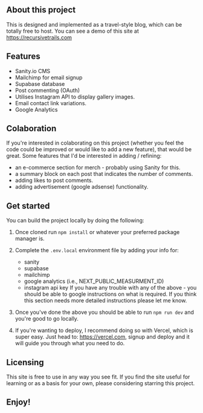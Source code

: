 ## About this project

This is designed and implemented as a travel-style blog, which can be totally free to host. You can see a demo of this site at https://recursivetrails.com

## Features

- Sanity.io CMS
- Mailchimp for email signup
- Supabase database
- Post commenting (OAuth)
- Utilises Instagram API to display gallery images.
- Email contact link variations.
- Google Analytics

## Colaboration

If you're interested in colaborating on this project (whether you feel the code could be improved or would like to add a new feature), that would be great. Some features that I'd be interested in adding / refining:

- an e-commerce section for merch - probably using Sanity for this.
- a summary block on each post that indicates the number of comments.
- adding likes to post comments.
- adding advertisement (google adsense) functionality.

## Get started

You can build the project locally by doing the following:

1. Once cloned run `npm install` or whatever your preferred package manager is.
2. Complete the `.env.local` environment file by adding your info for:

   - sanity
   - supabase
   - mailchimp
   - google analytics (i.e., NEXT_PUBLIC_MEASURMENT_ID)
   - instagram api key
     If you have any trouble with any of the above - you should be able to google instructions on what is required. If you think this section needs more detailed instructions please let me know.

3. Once you've done the above you should be able to run `npm run dev` and you're good to go locally.
4. If you're wanting to deploy, I recommend doing so with Vercel, which is super easy. Just head to: https://vercel.com, signup and deploy and it will guide you through what you need to do.

## Licensing

This site is free to use in any way you see fit. If you find the site useful for learning or as a basis for your own, please considering starring this project.

## Enjoy!

